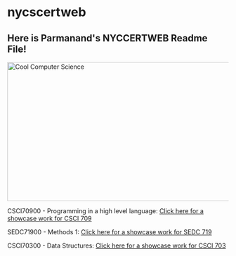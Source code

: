 # nycscertweb


Here is Parmanand's NYCCERTWEB Readme File! 
------------------------------------
<img src="https://th.bing.com/th/id/R.f62273a932c3f6816162b361a2c6a6d4?rik=xqmyQEH3lrHLsg&riu=http%3a%2f%2fwww.pixelstalk.net%2fwp-content%2fuploads%2f2016%2f07%2fComputer-Science-Pictures.jpg&ehk=E7iKWYGtuORiFeJewVfWkUkzP6YQ%2fa56vBnTNEPFE%2fc%3d&risl=&pid=ImgRaw&r=0" alt="Cool Computer Science" width="507" height="317">

CSCI70900 - Programming in a high level language:
<a href="url">Click here for a showcase work for CSCI 709</a>

SEDC71900 - Methods 1: 
<a href="url">Click here for a showcase work for SEDC 719</a>



CSCI70300 - Data Structures:
<a href="https://github.com/ParmanandM1/nycscertweb/blob/5cc8a93a1915bafc4bfa6a47d8a812f8a5e288f0/CSCI703">Click here for a showcase work for CSCI 703</a>

